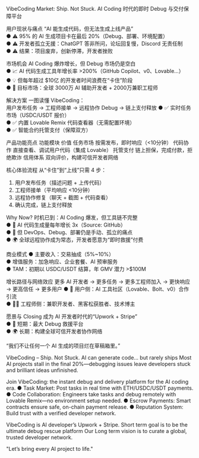 

VibeCoding Market: Ship. Not Stuck.
AI Coding 时代的即时 Debug 与交付保障平台  

用户现状与痛点
“AI 能生成代码，但无法生成上线产品”  
● ⚠️ 95% 的 AI 生成项目卡在最后 20%（Debug、部署、环境配置）  
● ⚠️ 开发者孤立无援：ChatGPT 答非所问，论坛回复慢，Discord 无责任制  
● ⚠️ 结果：项目废弃，创新停滞，开发者挫败

市场机会
AI Coding 爆炸增长，但 Debug 市场仍是空白  
● 📈 AI 代码生成工具年增长率 >200%（GitHub Copilot、v0、Lovable…）  
● 💡 但每年超过 $10亿 的开发者时间浪费在“卡住”阶段  
● 🎯 目标市场：全球 3000万 AI 辅助开发者 + 2000万兼职工程师

解决方案
一图读懂 VibeCoding：  
用户发布任务 → 工程师接单 → 远程协作 Debug → 链上支付释放
● ✅ 实时任务市场（USDC/USDT 报价）  
● ✅ 内置 Lovable Remix 代码查看器（无需配置环境）  
● ✅ 智能合约托管支付（保障双方）

产品功能亮点
功能模块	价值
任务市场	按需发布，即时响应（<10分钟）
代码协作	直接查看、调试用户代码（集成 Lovable）
托管支付	链上担保，完成付款，拒绝欺诈
信用体系	双向评价，构建可信开发者网络

核心体验流程
从“卡住”到“上线”只需 4 步：  
1. 用户发布任务（描述问题 + 上传代码）  
2. 工程师接单（平均响应 <10分钟）  
3. 远程协作修复（聊天 + 截图 + 代码查看）  
4. 确认完成，链上支付释放

Why Now?
时机已到：AI Coding 爆发，但工具链不完整  
● 🚀 AI 代码生成量每年增长 3x（Source: GitHub）  
● 🔧 但 DevOps、Debug、部署仍是手动、孤立的痛点  
● 🌍 全球远程协作成为常态，开发者愿意为“即时救援”付费

商业模式
● 主要收入：交易抽成（5%~10%）  
● 增值服务：加急响应、企业套餐、AI 预审服务  
● TAM：初期以 USDC/USDT 结算，年 GMV 潜力 >$100M

增长路径与网络效应
更多 AI 开发者 → 更多任务 → 更多工程师加入 → 更快响应 → 更高信任 → 更多用户
● 🧠 用户侧：AI 工具社区（Lovable、Bolt、v0）合作引流  
● 👨‍💻 工程师侧：兼职开发者、黑客松获胜者、技术博主

愿景与 Closing
成为 AI 开发者时代的“Upwork + Stripe”  
● 🚀 短期：最大 Debug 救援平台  
● 🌍 长期：构建全球可信开发者协作网络

“我们不让任何一个 AI 生成的项目烂在草稿箱里。”  




VibeCoding – Ship. Not Stuck.
AI can generate code… but rarely ships
Most AI projects stall in the final 20%—debugging issues leave developers stuck and brilliant ideas unfinished.

Join VibeCoding: the instant debug and delivery platform for the AI coding era.
● Task Market: Post tasks in real time with ETH/USDC/USDT payments.
● Code Collaboration: Engineers take tasks and debug remotely with Lovable Remix—no environment setup needed.
● Escrow Payments: Smart contracts ensure safe, on-chain payment release.
● Reputation System: Build trust with a verified developer network.

VibeCoding is AI developer’s Upwork + Stripe.
Short term goal is to be the ultimate debug rescue platform
Our Long term vision is to curate a global, trusted developer network.

"Let’s bring every AI project to life."
